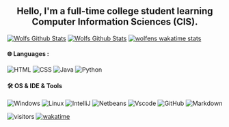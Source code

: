 <div align="center">
  <h2> 
    Hello, I'm a full-time college student learning Computer Information Sciences (CIS).
  </h2>
</div>

[![Wolfs Github Stats](https://github-readme-stats.vercel.app/api?username=WolfenXVII&show_icons=true&theme=dark)](https://github.com/anuraghazra/github-readme-stats)
[![Wolfs Github Stats](https://github-readme-stats.vercel.app/api/top-langs/?username=WolfenXVII&theme=dark)](https://github.com/anuraghazra/github-readme-stats)
[![wolfens wakatime stats](https://github-readme-stats.vercel.app/api/wakatime?username=Wolfen&theme=dark&layout=compact)](https://github.com/anuraghazra/github-readme-stats)

#### 🌐  Languages : <br />
![HTML](https://img.shields.io/badge/-HTML-05122A?style=flat-square&logo=HTML5)
![CSS](http://img.shields.io/badge/-CSS-05122A?style=flat-square&logo=css3&logoColor=F7B500)
![Java](https://img.shields.io/badge/-Java-05122A?style=flat-square&logo=java)
![Python](http://img.shields.io/badge/-Python-05122A?style=flat-square&logo=python&logoColor=F7B500)

#### 🛠 OS & IDE & Tools <br />
![Windows](https://img.shields.io/badge/-Windows-black?style=flat-square&logo=windows&logoColor=2496ed)
![Linux](https://img.shields.io/badge/-Linux-black?style=flat-square&logo=linux&logoColor=2496ed)
![IntelliJ](https://img.shields.io/badge/-IntelliJ-007ACC?style=flat&logo=intellij-idea)
![Netbeans](https://img.shields.io/badge/-Netbeans-007ACC?style=flat&logo=apache-netbeans-ide)
![Vscode](https://img.shields.io/badge/-Vscode-007ACC?style=flat&logo=visual-studio-code)
![GitHub](https://img.shields.io/badge/-GitHub-05122A?style=flat&logo=github)
![Markdown](https://img.shields.io/badge/-Markdown-05122A?style=flat&logo=markdown)

![visitors](https://visitor-badge.glitch.me/badge?page_id=kogisin/WolfenXVII)
[![wakatime](https://wakatime.com/badge/user/6a85fdc2-c024-4238-b51f-e0ee50b69ddb.svg)](https://wakatime.com/@6a85fdc2-c024-4238-b51f-e0ee50b69ddb)
<!---[!template pulled from Ashesh3 https://github.com/Ashesh3/Ashesh3
